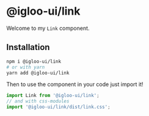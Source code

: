 # @igloo-ui/link

Welcome to my `Link` component.

## Installation

```sh
npm i @igloo-ui/link
# or with yarn
yarn add @igloo-ui/link
```

Then to use the component in your code just import it!

```js
import Link from '@igloo-ui/link';
// and with css-modules
import '@igloo-ui/link/dist/link.css';
```
